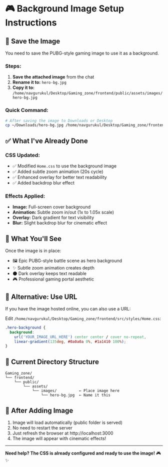 # 🎮 Background Image Setup Instructions

## 📸 Save the Image

You need to save the PUBG-style gaming image to use it as a background.

### Steps:

1. **Save the attached image** from the chat
2. **Rename it to:** `hero-bg.jpg`
3. **Copy it to:** `/home/navgurukul/Desktop/Gaming_zone/frontend/public/assets/images/hero-bg.jpg`

### Quick Command:
```bash
# After saving the image to Downloads or Desktop
cp ~/Downloads/hero-bg.jpg /home/navgurukul/Desktop/Gaming_zone/frontend/public/assets/images/hero-bg.jpg
```

## ✅ What I've Already Done

### CSS Updated:
- ✅ Modified `Home.css` to use the background image
- ✅ Added subtle zoom animation (20s cycle)
- ✅ Enhanced overlay for better text readability
- ✅ Added backdrop blur effect

### Effects Applied:
- **Image:** Full-screen cover background
- **Animation:** Subtle zoom in/out (1x to 1.05x scale)
- **Overlay:** Dark gradient for text visibility
- **Blur:** Slight backdrop blur for cinematic effect

## 🎨 What You'll See

Once the image is in place:
- 🖼️ Epic PUBG-style battle scene as hero background
- ✨ Subtle zoom animation creates depth
- 🌑 Dark overlay keeps text readable
- 🎮 Professional gaming portal aesthetic

## 🔄 Alternative: Use URL

If you have the image hosted online, you can also use a URL:

Edit `/home/navgurukul/Desktop/Gaming_zone/frontend/src/styles/Home.css`:

```css
.hero-background {
  background: 
    url('YOUR_IMAGE_URL_HERE') center center / cover no-repeat,
    linear-gradient(135deg, #0a0a0a 0%, #1a1410 100%);
}
```

## 📁 Current Directory Structure

```
Gaming_zone/
└── frontend/
    └── public/
        └── assets/
            └── images/          ← Place image here
                └── hero-bg.jpg  ← Name it this
```

## 🚀 After Adding Image

1. Image will load automatically (public folder is served)
2. No need to restart the server
3. Just refresh the browser at http://localhost:3000
4. The image will appear with cinematic effects!

---

**Need help? The CSS is already configured and ready to use the image!** 🎮✨
